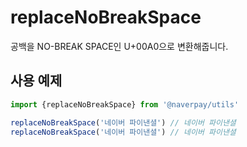 # replaceNoBreakSpace

공백을 NO-BREAK SPACE인 U+00A0으로 변환해줍니다.

## 사용 예제

```typescript
import {replaceNoBreakSpace} from '@naverpay/utils'

replaceNoBreakSpace('네이버 파이낸셜') // 네이버 파이낸셜
replaceNoBreakSpace('네이버 파이낸셜') // 네이버 파이낸셜
```
